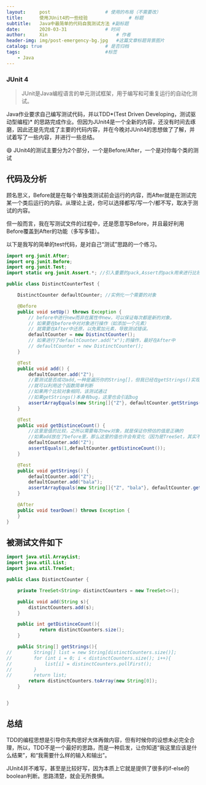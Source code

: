 ```yaml
---
layout:     post   				    # 使用的布局（不需要改）
title:      使用JUnit4的一些经验 				# 标题 
subtitle:   Java中最简单的代码自我测试方法 #副标题
date:       2020-03-31 				# 时间
author:     Xin 						# 作者
header-img: img/post-emergency-bg.jpg 	#这篇文章标题背景图片
catalog: true 						# 是否归档
tags:								#标签
    - Java
---
```




### JUnit 4

> JUnit是Java编程语言的单元测试框架，用于编写和可重复运行的自动化测试。

Java作业要求自己编写测试代码，并以TDD*(Test Driven Developing，测试驱动型编程)* 的思路完成作业。但因为JUnit4是一个全新的内容，还没有时间去琢磨，因此还是先完成了主要的代码内容，并在今晚对JUnit4的思想做了了解，并试着写了一些内容，并进行一些总结。

:smile: JUnit4的测试主要分为2个部分，一个是Before/After，一个是对你每个类的测试​

## 代码及分析

顾名思义，Before就是在每个单独类测试前会运行的内容，而After就是在测试完某一个类后运行的内容。从理论上说，你可以选择都写/写一个/都不写，取决于测试的内容。

但一般而言，我在写测试文件的过程中，还是愿意写Before，并且最好利用Before覆盖到After的功能（多写多错）。

以下是我写的简单的test代码，是对自己“测试”思路的一个练习。

```java
import org.junit.After; 
import org.junit.Before;
import org.junit.Test;
import static org.junit.Assert.*; //引入重要的pack,Assert的pack用来进行比较你的测试内容

public class DistinctCounterTest {

    DistinctCounter defaultCounter; //实例化一个需要的对象

    @Before
    public void setUp() throws Exception {
        // before中进行new而非在属性中new，可以保证每次都是新的对象。
        // 如果要在before中对对象进行操作（如添加一个元素）
        // 就需要在After中还原，以免累加元素，导致测试错误。
        defaultCounter = new DistinctCounter(); 
        // 如果进行了defaultCounter.add("x");的操作，最好在After中
        // defaultCounter = new DistinctCounter();
    }

    @Test
    public void add() {
        defaultCounter.add("Z");
        //要测试是否成功add,一种是遍历你的String[]，但我已经在getStrings()实现了
        //就可以利用这个函数简单判断
        //如果两个比较对象相同，该测试通过
        //如果getStrings()本身有bug，这里也会引起bug
        assertArrayEquals(new String[]{"Z"}, defaultCounter.getStrings());
    }

    @Test
    public void getDistinceCount() {
        //这里是值的比较，之所以需要每次new对象，就是保证你预估的值是正确的
        //如果add放在了before里，那么这里的值也许会有变化（因为是TreeSet，其实不会变化）
        defaultCounter.add("Z");
        assertEquals(1,defaultCounter.getDistinceCount());
    }

    @Test
    public void getStrings() {
        defaultCounter.add("Z");
        defaultCounter.add("bala");
        assertArrayEquals(new String[]{"Z", "bala"}, defaultCounter.getStrings());
    }

    @After
    public void tearDown() throws Exception {
    }
}
```

## 被测试文件如下

```java
import java.util.ArrayList;
import java.util.List;
import java.util.TreeSet;

public class DistinctCounter {

    private TreeSet<String> distinctCounters = new TreeSet<>();

    public void add(String s){
        distinctCounters.add(s);
    }

    public int getDistinceCount(){
            return distinctCounters.size();
    }

    public String[] getStrings(){
//        String[] list = new String[distinctCounters.size()];
//        for (int i = 0; i < distinctCounters.size(); i++){
//            list[i] = distinctCounters.pollFirst();
//        }
//        return list;
        return distinctCounters.toArray(new String[0]);
    }


}

```

## 总结

TDD的编程思想是引导你先构思好大体再做内容，但有时候你的设想未必完全合理，所以，TDD不是一个最好的思路，而是一种启发，让你知道“我这里应该是什么结果”，和“我需要什么样的输入和输出”。

JUnit4并不难写，甚至是比较好写，因为本质上它就是提供了很多的if-else的boolean判断。思路清楚，就会无所畏惧。
